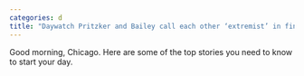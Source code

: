 ```yaml
---
categories: d
title: "Daywatch Pritzker and Bailey call each other ‘extremist’ in final debate"
---
```

Good morning, Chicago. Here are some of the top stories you need to know to start your day.